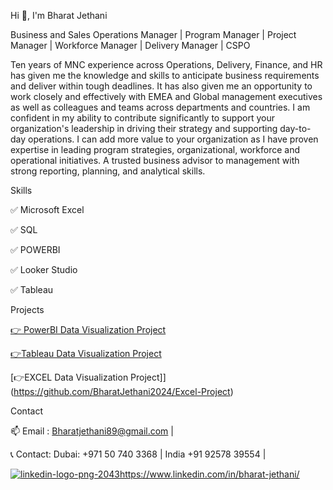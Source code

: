 Hi 👋, I'm Bharat Jethani

Business and Sales Operations Manager | Program Manager | Project Manager | Workforce Manager | Delivery Manager | CSPO

Ten years of MNC experience across Operations, Delivery, Finance, and HR has given me the knowledge and skills to 
anticipate business requirements and deliver within tough deadlines. 
It has also given me an opportunity to work closely and effectively with EMEA and Global management executives as well as colleagues and teams across departments and 
countries. I am confident in my ability to contribute significantly to support your organization's leadership in driving their 
strategy and supporting day-to-day operations.
I can add more value to your organization as I have proven expertise in leading program strategies, organizational, 
workforce and operational initiatives. A trusted business advisor to management with strong reporting, planning, and analytical skills.

Skills

✅ Microsoft Excel

✅ SQL

✅ POWERBI

✅ Looker Studio

✅ Tableau 

Projects

[👉 PowerBI Data Visualization Project](https://github.com/BharatJethani2024/POWER-BI-Project)

[👉Tableau Data Visualization Project](https://github.com/BharatJethani2024/Tableau-Project/tree/main)


[👉EXCEL Data Visualization Project]](https://github.com/BharatJethani2024/Excel-Project) 

Contact

📫 Email : Bharatjethani89@gmail.com | 

📞 Contact: Dubai: +971 50 740 3368 | India +91 92578 39554 |

[![linkedin-logo-png-2043](https://github.com/BharatJethani2024/BharatJethani2024/assets/160419979/ba01c3d8-e02f-49fd-8e58-0dcaf13306a8)](https://www.linkedin.com/in/bharat-jethani/)https://www.linkedin.com/in/bharat-jethani/
